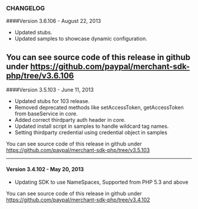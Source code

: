 ### CHANGELOG

####Version 3.6.106 - August 22, 2013

   - Updated stubs.
   - Updated samples to showcase dynamic configuration.
	

You can see source code of this release in github under https://github.com/paypal/merchant-sdk-php/tree/v3.6.106
--------------------------------------------------------------------------------------------------

####Version 3.5.103 - June 11, 2013

   - Updated stubs for 103 release.
   - Removed deprecated methods like setAccessToken, getAccessToken from baseService in core.
   - Added correct thirdparty auth header in core.
   - Updated install script in samples to handle wildcard tag names. 
   - Setting thirdparty credential using credential object in samples
	

You can see source code of this release in github under https://github.com/paypal/merchant-sdk-php/tree/v3.5.103

--------------------------------------------------------------------------------------------------

#### Version 3.4.102 - May 20, 2013

   - Updating SDK to use NameSpaces, Supported from PHP 5.3 and above
 
You can see source code of this release in github under https://github.com/paypal/merchant-sdk-php/tree/v3.4.102